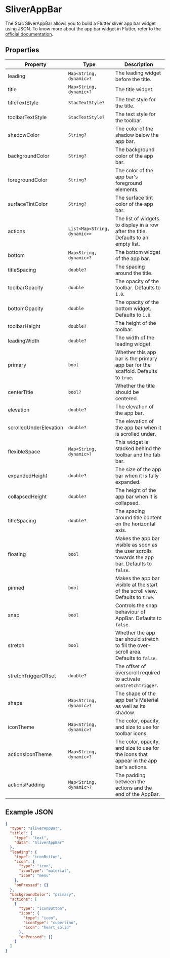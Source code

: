 # SliverAppBar

The Stac SliverAppBar allows you to build a Flutter sliver app bar widget using JSON.
To know more about the app bar widget in Flutter, refer to
the [official documentation](https://api.flutter.dev/flutter/material/SliverAppBar-class.html).

## Properties

| Property               | Type                         | Description                                                                                     |
|------------------------|------------------------------|-------------------------------------------------------------------------------------------------|
| leading                | `Map<String, dynamic>?`      | The leading widget before the title.                                                            |
| title                  | `Map<String, dynamic>?`      | The title widget.                                                                               |
| titleTextStyle         | `StacTextStyle?`             | The text style for the title.                                                                   |
| toolbarTextStyle       | `StacTextStyle?`             | The text style for the toolbar.                                                                 |
| shadowColor            | `String?`                    | The color of the shadow below the app bar.                                                      |
| backgroundColor        | `String?`                    | The background color of the app bar.                                                            |
| foregroundColor        | `String?`                    | The color of the app bar's foreground elements.                                                 |
| surfaceTintColor       | `String?`                    | The surface tint color of the app bar.                                                          |
| actions                | `List<Map<String, dynamic>>` | The list of widgets to display in a row after the title. Defaults to an empty list.             |
| bottom                 | `Map<String, dynamic>?`      | The bottom widget of the app bar.                                                               |
| titleSpacing           | `double?`                    | The spacing around the title.                                                                   |
| toolbarOpacity         | `double`                     | The opacity of the toolbar. Defaults to `1.0`.                                                  |
| bottomOpacity          | `double`                     | The opacity of the bottom widget. Defaults to `1.0`.                                            |
| toolbarHeight          | `double?`                    | The height of the toolbar.                                                                      |
| leadingWidth           | `double?`                    | The width of the leading widget.                                                                |
| primary                | `bool`                       | Whether this app bar is the primary app bar for the scaffold. Defaults to `true`.               |
| centerTitle            | `bool?`                      | Whether the title should be centered.                                                           |
| elevation              | `double?`                    | The elevation of the app bar.                                                                   |
| scrolledUnderElevation | `double?`                    | The elevation of the app bar when it is scrolled under.                                         |
| flexibleSpace          | `Map<String, dynamic>?`      | This widget is stacked behind the toolbar and the tab bar.                                      |
| expandedHeight         | `double?`                    | The size of the app bar when it is fully expanded.                                              |
| collapsedHeight        | `double?`                    | The height of the app bar when it is collapsed.                                                 |
| titleSpacing           | `double?`                    | The spacing around title content on the horizontal axis.                                        |
| floating               | `bool`                       | Makes the app bar visible as soon as the user scrolls towards the app bar. Defaults to `false`. |
| pinned                 | `bool`                       | Makes the app bar visible at the start of the scroll view. Defaults to `true`.                  |
| snap                   | `bool`                       | Controls the snap behaviour of AppBar. Defaults to `false`.                                     |
| stretch                | `bool`                       | Whether the app bar should stretch to fill the over-scroll area. Defaults to `false`.           |
| stretchTriggerOffset   | `double?`                    | The offset of overscroll required to activate `onStretchTrigger`.                               |
| shape                  | `Map<String, dynamic>?`      | The shape of the app bar's Material as well as its shadow.                                      |
| iconTheme              | `Map<String, dynamic>?`      | The color, opacity, and size to use for toolbar icons.                                          |
| actionsIconTheme       | `Map<String, dynamic>?`      | The color, opacity, and size to use for the icons that appear in the app bar's actions.         |
| actionsPadding         | `Map<String, dynamic>?`      | The padding between the actions and the end of the AppBar.                                      |

## Example JSON

```json
{
  "type": "sliverAppBar",
  "title": {
    "type": "text",
    "data": "SliverAppBar"
  },
  "leading": {
    "type": "iconButton",
    "icon": {
      "type": "icon",
      "iconType": "material",
      "icon": "menu"
    },
    "onPressed": {}
  },
  "backgroundColor": "primary",
  "actions": [
    {
      "type": "iconButton",
      "icon": {
        "type": "icon",
        "iconType": "cupertino",
        "icon": "heart_solid"
      },
      "onPressed": {}
    }
  ]
}
```